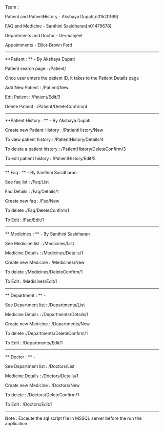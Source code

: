 Team :

Patient and PatientHistory - Akshaya Dupati[n01520169]

FAQ and Medicine - Santhini Sasidharan[n01479678]

Departments and Doctor - Germanjeet

Appointments - Elliot-Brown Ford

-------------------------------------------------------------------------------------------------------------------------

**Patient : ** - By Akshaya Dupati

Patient search page : /Patient/

Once user enters the patient ID, it takes to the Patient Details page

Add New Patient : /Patient/New

Edit Patient : /Patient/Edit/3

Delete Patient : /Patient/DeleteConfirm/4


-------------------------------------------------------------------------------------------------------------------------

**Patient History : ** - By Akshaya Dupati

Create new Patient History : /PatientHistory/New

To view patient history : /PatientHistory/Details/4

To delete a patient history : /PatientHistory/DeleteConfirm/3

To edit patient history : /PatientHistory/Edit/5


-------------------------------------------------------------------------------------------------------------------------

** Faq : ** - By Santhini Sasidharan

See faq list : /Faq/List

Faq Details : /Faq/Details/1

Create new faq : /Faq/New

To delete :/Faq/DeleteConfirm/1


To Edit : /Faq/Edit/1


-------------------------------------------------------------------------------------------------------------------------

** Medicines : ** - By Santhini Sasidharan

See Medicine list : /Medicines/List

Medicine Details : /Medicines/Details/1

Create new Medicine : /Medicines/New

To delete :/Medicines/DeleteConfirm/1

To Edit : /Medicines/Edit/1

-------------------------------------------------------------------------------------------------------------------------

** Department : ** - 

See Department list : /Departments/List

Medicine Details : /Departments/Details/1

Create new Medicine : /Departments/New

To delete :/Departments/DeleteConfirm/1

To Edit : /Departments/Edit/1

-------------------------------------------------------------------------------------------------------------------------
** Doctor : ** - 

See Department list : /Doctors/List

Medicine Details : /Doctors/Details/1

Create new Medicine : /Doctors/New

To delete : /Doctors/DeleteConfirm/1

To Edit : /Doctors/Edit/1

-------------------------------------------------------------------------------------------------------------------------


Note : Exceute the sql script file in MSSQL server  before the run the application


